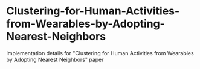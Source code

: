 # Clustering-for-Human-Activities-from-Wearables-by-Adopting-Nearest-Neighbors
Implementation details for "Clustering for Human Activities from Wearables by Adopting Nearest Neighbors" paper
